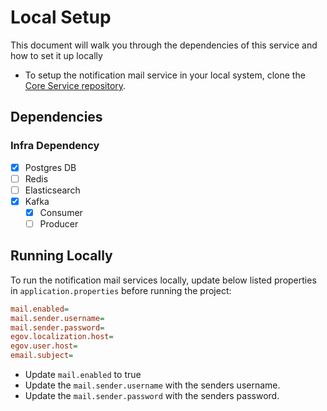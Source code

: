 # Local Setup

This document will walk you through the dependencies of this service and how to set it up locally

- To setup the notification mail service in your local system, clone the [Core Service repository](https://github.com/egovernments/core-services).

## Dependencies

### Infra Dependency

- [X] Postgres DB
- [ ] Redis
- [ ] Elasticsearch
- [X] Kafka
  - [X] Consumer
  - [ ] Producer

## Running Locally

To run the notification mail services locally, update below listed properties in `application.properties` before running the project:

```ini
mail.enabled=
mail.sender.username=
mail.sender.password=
egov.localization.host=
egov.user.host=
email.subject=
```

- Update `mail.enabled` to true 
- Update the `mail.sender.username` with the senders username.
- Update the `mail.sender.password` with the senders password.